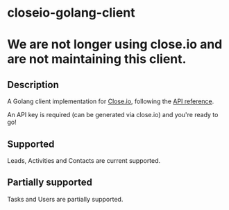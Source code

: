 # closeio-golang-client

# We are not longer using close.io and are not maintaining this client.


## Description

A Golang client implementation for [Close.io](http://close.io/), following the [API reference](http://developer.close.io/).

An API key is required (can be generated via close.io) and you're ready to go!

## Supported

Leads, Activities and Contacts are current supported.

## Partially supported

Tasks and Users are partially supported.


